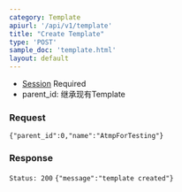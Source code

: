```yaml
---
category: Template
apiurl: '/api/v1/template'
title: "Create Template"
type: 'POST'
sample_doc: 'template.html'
layout: default
---
```


* [Session](#/authentication) Required
* parent_id: 继承现有Template

### Request
```{"parent_id":0,"name":"AtmpForTesting"}```

### Response

```Status: 200```
```{"message":"template created"}```
